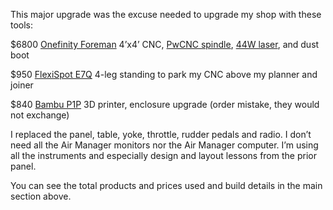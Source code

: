 This major upgrade was the excuse needed to upgrade my shop with these tools:

$6800 [Onefinity Foreman](https://www.onefinitycnc.com/product-page/elite-series-foreman-48-x48-cut-area) 4’x4’ CNC, [PwCNC spindle](https://pwncnc.com/products/spindle), [44W laser](https://www.onefinitycnc.com/product-page/onefinity-j-tech-44w-octo-pro-laser-worlds-most-powerful-diode-laser?srsltid=AfmBOopGufngTNv-cUjM_GAhFoQU9pXaj6fKd-8jtoIqrSAce5fQOECW), and dust boot

$950 [FlexiSpot E7Q](https://www.flexispot.com/flexispot-odin-4-leg-standing-desk) 4-leg standing to park my CNC above my planner and joiner

$840 [Bambu P1P](https://us.store.bambulab.com/products/p1p) 3D printer, enclosure upgrade (order mistake, they would not exchange)

I replaced the panel, table, yoke, throttle, rudder pedals and radio.  I don’t need all the Air Manager monitors nor the Air Manager computer.  I’m using all the instruments and especially design and layout lessons from the prior panel.

You can see the total products and prices used and build details in the main section above.

